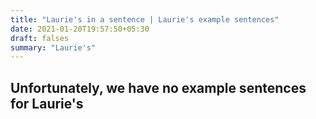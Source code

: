 ```yaml
---
title: "Laurie's in a sentence | Laurie's example sentences"
date: 2021-01-20T19:57:50+05:30
draft: falses
summary: "Laurie's"
---
```

## Unfortunately, we have no example sentences for Laurie's                 
